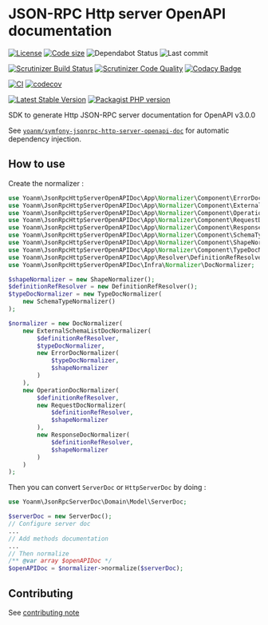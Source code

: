 # JSON-RPC Http server OpenAPI documentation

[![License](https://img.shields.io/github/license/yoanm/php-jsonrpc-http-server-openapi-doc-sdk.svg)](https://github.com/yoanm/php-jsonrpc-http-server-openapi-doc-sdk)
[![Code size](https://img.shields.io/github/languages/code-size/yoanm/php-jsonrpc-http-server-openapi-doc-sdk.svg)](https://github.com/yoanm/php-jsonrpc-http-server-openapi-doc-sdk)
![Dependabot Status](https://flat.badgen.net/github/dependabot/yoanm/php-jsonrpc-http-server-openapi-doc-sdk)
![Last commit](https://badgen.net/github/last-commit/yoanm/php-jsonrpc-http-server-openapi-doc-sdk)

[![Scrutinizer Build Status](https://img.shields.io/scrutinizer/build/g/yoanm/php-jsonrpc-http-server-openapi-doc-sdk.svg?label=Scrutinizer\&logo=scrutinizer)](https://scrutinizer-ci.com/g/yoanm/php-jsonrpc-http-server-openapi-doc-sdk/build-status/master)
[![Scrutinizer Code Quality](https://img.shields.io/scrutinizer/g/yoanm/php-jsonrpc-http-server-openapi-doc-sdk/master.svg?logo=scrutinizer)](https://scrutinizer-ci.com/g/yoanm/php-jsonrpc-http-server-openapi-doc-sdk/?branch=master)
[![Codacy Badge](https://app.codacy.com/project/badge/Grade/8f39424add044b43a70bdb238e2f48db)](https://www.codacy.com/gh/yoanm/php-jsonrpc-http-server-openapi-doc-sdk/dashboard?utm_source=github.com\&utm_medium=referral\&utm_content=yoanm/php-jsonrpc-http-server-openapi-doc-sdk\&utm_campaign=Badge_Grade)

[![CI](https://github.com/yoanm/php-jsonrpc-http-server-openapi-doc-sdk/actions/workflows/CI.yml/badge.svg?branch=master)](https://github.com/yoanm/php-jsonrpc-http-server-openapi-doc-sdk/actions/workflows/CI.yml)
[![codecov](https://codecov.io/gh/yoanm/php-jsonrpc-http-server-openapi-doc-sdk/branch/master/graph/badge.svg?token=NHdwEBUFK5)](https://codecov.io/gh/yoanm/php-jsonrpc-http-server-openapi-doc-sdk)

[![Latest Stable Version](https://img.shields.io/packagist/v/yoanm/jsonrpc-http-server-openapi-doc-sdk.svg)](https://packagist.org/packages/yoanm/jsonrpc-http-server-openapi-doc-sdk)
[![Packagist PHP version](https://img.shields.io/packagist/php-v/yoanm/jsonrpc-http-server-openapi-doc-sdk.svg)](https://packagist.org/packages/yoanm/jsonrpc-http-server-openapi-doc-sdk)

SDK to generate Http JSON-RPC server documentation for OpenAPI v3.0.0

See [`yoanm/symfony-jsonrpc-http-server-openapi-doc`](https://github.com/yoanm/symfony-jsonrpc-http-server-openapi-doc) for automatic dependency injection.

## How to use

Create the normalizer :

```php
use Yoanm\JsonRpcHttpServerOpenAPIDoc\App\Normalizer\Component\ErrorDocNormalizer;
use Yoanm\JsonRpcHttpServerOpenAPIDoc\App\Normalizer\Component\ExternalSchemaListDocNormalizer;
use Yoanm\JsonRpcHttpServerOpenAPIDoc\App\Normalizer\Component\OperationDocNormalizer;
use Yoanm\JsonRpcHttpServerOpenAPIDoc\App\Normalizer\Component\RequestDocNormalizer;
use Yoanm\JsonRpcHttpServerOpenAPIDoc\App\Normalizer\Component\ResponseDocNormalizer;
use Yoanm\JsonRpcHttpServerOpenAPIDoc\App\Normalizer\Component\SchemaTypeNormalizer;
use Yoanm\JsonRpcHttpServerOpenAPIDoc\App\Normalizer\Component\ShapeNormalizer;
use Yoanm\JsonRpcHttpServerOpenAPIDoc\App\Normalizer\Component\TypeDocNormalizer;
use Yoanm\JsonRpcHttpServerOpenAPIDoc\App\Resolver\DefinitionRefResolver;
use Yoanm\JsonRpcHttpServerOpenAPIDoc\Infra\Normalizer\DocNormalizer;

$shapeNormalizer = new ShapeNormalizer();
$definitionRefResolver = new DefinitionRefResolver();
$typeDocNormalizer = new TypeDocNormalizer(
    new SchemaTypeNormalizer()
);

$normalizer = new DocNormalizer(
    new ExternalSchemaListDocNormalizer(
        $definitionRefResolver,
        $typeDocNormalizer,
        new ErrorDocNormalizer(
            $typeDocNormalizer,
            $shapeNormalizer
        )
    ),
    new OperationDocNormalizer(
        $definitionRefResolver,
        new RequestDocNormalizer(
            $definitionRefResolver,
            $shapeNormalizer
        ),
        new ResponseDocNormalizer(
            $definitionRefResolver,
            $shapeNormalizer
        )
    )
);
```

Then you can convert `ServerDoc` or `HttpServerDoc` by doing :

```php
use Yoanm\JsonRpcServerDoc\Domain\Model\ServerDoc;

$serverDoc = new ServerDoc();
// Configure server doc
...
// Add methods documentation
...
// Then normalize
/** @var array $openAPIDoc */
$openAPIDoc = $normalizer->normalize($serverDoc);
```

## Contributing

See [contributing note](./CONTRIBUTING.md)
